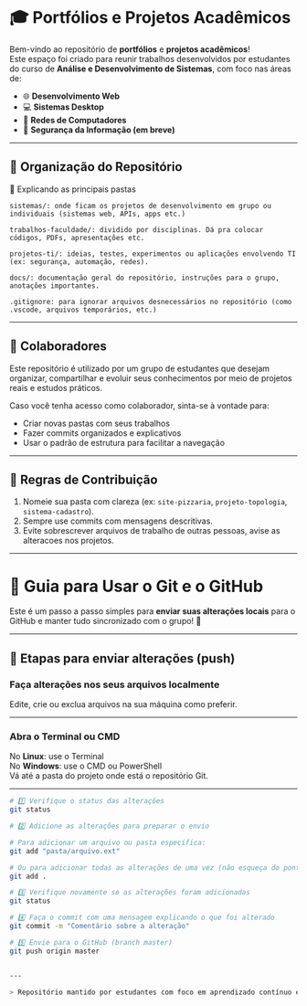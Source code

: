 # 🎓 Portfólios e Projetos Acadêmicos

Bem-vindo ao repositório de **portfólios** e **projetos acadêmicos**!  
Este espaço foi criado para reunir trabalhos desenvolvidos por estudantes do curso de **Análise e Desenvolvimento de Sistemas**, com foco nas áreas de:

- 🌐 **Desenvolvimento Web**
- 💻 **Sistemas Desktop**
- 📡 **Redes de Computadores**
- 🔐 **Segurança da Informação (em breve)**

---

## 📁 Organização do Repositório

🧠 Explicando as principais pastas

    sistemas/: onde ficam os projetos de desenvolvimento em grupo ou individuais (sistemas web, APIs, apps etc.)

    trabalhos-faculdade/: dividido por disciplinas. Dá pra colocar códigos, PDFs, apresentações etc.

    projetos-ti/: ideias, testes, experimentos ou aplicações envolvendo TI (ex: segurança, automação, redes).

    docs/: documentação geral do repositório, instruções para o grupo, anotações importantes.

    .gitignore: para ignorar arquivos desnecessários no repositório (como .vscode, arquivos temporários, etc.)


---

## 🤝 Colaboradores

Este repositório é utilizado por um grupo de estudantes que desejam organizar, compartilhar e evoluir seus conhecimentos por meio de projetos reais e estudos práticos.

Caso você tenha acesso como colaborador, sinta-se à vontade para:

- Criar novas pastas com seus trabalhos
- Fazer commits organizados e explicativos
- Usar o padrão de estrutura para facilitar a navegação

---

## 📌 Regras de Contribuição

1. Nomeie sua pasta com clareza (ex: `site-pizzaria`, `projeto-topologia`, `sistema-cadastro`).
2. Sempre use commits com mensagens descritivas.
3. Evite sobrescrever arquivos de trabalho de outras pessoas, avise as alteracoes nos projetos.

---

# 🚀 Guia para Usar o Git e o GitHub

Este é um passo a passo simples para **enviar suas alterações locais** para o GitHub e manter tudo sincronizado com o grupo! 🤝

---

## 📌 Etapas para enviar alterações (push)

### Faça alterações nos seus arquivos localmente  
Edite, crie ou exclua arquivos na sua máquina como preferir.

---

### Abra o Terminal ou CMD  
No **Linux**: use o Terminal  
No **Windows**: use o CMD ou PowerShell  
Vá até a pasta do projeto onde está o repositório Git.

---

```bash
# 1️⃣ Verifique o status das alterações
git status

# 2️⃣ Adicione as alterações para preparar o envio

# Para adicionar um arquivo ou pasta específica:
git add "pasta/arquivo.ext"

# Ou para adicionar todas as alterações de uma vez (não esqueça do ponto no final):
git add .

# 3️⃣ Verifique novamente se as alterações foram adicionadas
git status

# 4️⃣ Faça o commit com uma mensagem explicando o que foi alterado
git commit -m "Comentário sobre a alteração"

# 5️⃣ Envie para o GitHub (branch master)
git push origin master


---

> Repositório mantido por estudantes com foco em aprendizado contínuo e colaboração. 🚀
